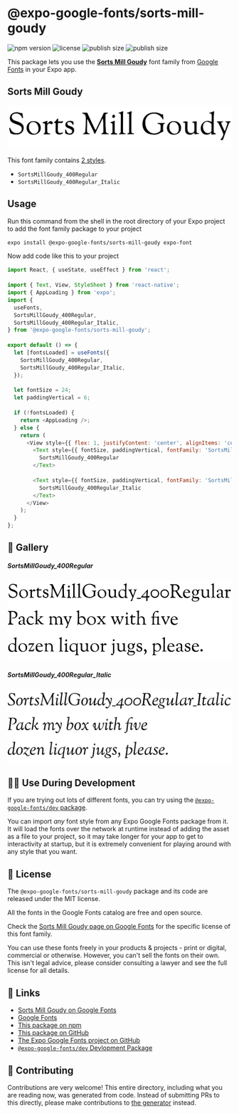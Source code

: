 # @expo-google-fonts/sorts-mill-goudy

![npm version](https://flat.badgen.net/npm/v/@expo-google-fonts/sorts-mill-goudy)
![license](https://flat.badgen.net/github/license/expo/google-fonts)
![publish size](https://flat.badgen.net/packagephobia/install/@expo-google-fonts/sorts-mill-goudy)
![publish size](https://flat.badgen.net/packagephobia/publish/@expo-google-fonts/sorts-mill-goudy)

This package lets you use the [**Sorts Mill Goudy**](https://fonts.google.com/specimen/Sorts+Mill+Goudy) font family from [Google Fonts](https://fonts.google.com/) in your Expo app.

## Sorts Mill Goudy

![Sorts Mill Goudy](./font-family.png)

This font family contains [2 styles](#-gallery).

- `SortsMillGoudy_400Regular`
- `SortsMillGoudy_400Regular_Italic`

## Usage

Run this command from the shell in the root directory of your Expo project to add the font family package to your project
```sh
expo install @expo-google-fonts/sorts-mill-goudy expo-font
```

Now add code like this to your project
```js
import React, { useState, useEffect } from 'react';

import { Text, View, StyleSheet } from 'react-native';
import { AppLoading } from 'expo';
import {
  useFonts,
  SortsMillGoudy_400Regular,
  SortsMillGoudy_400Regular_Italic,
} from '@expo-google-fonts/sorts-mill-goudy';

export default () => {
  let [fontsLoaded] = useFonts({
    SortsMillGoudy_400Regular,
    SortsMillGoudy_400Regular_Italic,
  });

  let fontSize = 24;
  let paddingVertical = 6;

  if (!fontsLoaded) {
    return <AppLoading />;
  } else {
    return (
      <View style={{ flex: 1, justifyContent: 'center', alignItems: 'center' }}>
        <Text style={{ fontSize, paddingVertical, fontFamily: 'SortsMillGoudy_400Regular' }}>
          SortsMillGoudy_400Regular
        </Text>

        <Text style={{ fontSize, paddingVertical, fontFamily: 'SortsMillGoudy_400Regular_Italic' }}>
          SortsMillGoudy_400Regular_Italic
        </Text>
      </View>
    );
  }
};

```

## 🔡 Gallery

##### SortsMillGoudy_400Regular
![SortsMillGoudy_400Regular](./SortsMillGoudy_400Regular.ttf.png)

##### SortsMillGoudy_400Regular_Italic
![SortsMillGoudy_400Regular_Italic](./SortsMillGoudy_400Regular_Italic.ttf.png)


## 👩‍💻 Use During Development

If you are trying out lots of different fonts, you can try using the [`@expo-google-fonts/dev` package](https://github.com/expo/google-fonts/tree/master/font-packages/dev#readme).

You can import *any* font style from any Expo Google Fonts package from it. It will load the fonts
over the network at runtime instead of adding the asset as a file to your project, so it may take longer
for your app to get to interactivity at startup, but it is extremely convenient
for playing around with any style that you want.

## 📖 License

The `@expo-google-fonts/sorts-mill-goudy` package and its code are released under the MIT license.

All the fonts in the Google Fonts catalog are free and open source.

Check the [Sorts Mill Goudy page on Google Fonts](https://fonts.google.com/specimen/Sorts+Mill+Goudy) for the specific license of this font family.

You can use these fonts freely in your products & projects - print or digital, commercial or otherwise. However, you can't sell the fonts on their own. This isn't legal advice, please consider consulting a lawyer and see the full license for all details.

## 🔗 Links

- [Sorts Mill Goudy on Google Fonts](https://fonts.google.com/specimen/Sorts+Mill+Goudy)
- [Google Fonts](https://fonts.google.com/)
- [This package on npm](https://www.npmjs.com/package/@expo-google-fonts/sorts-mill-goudy)
- [This package on GitHub](https://github.com/expo/google-fonts/tree/master/font-packages/sorts-mill-goudy)
- [The Expo Google Fonts project on GitHub](https://github.com/expo/google-fonts)
- [`@expo-google-fonts/dev` Devlopment Package](https://github.com/expo/google-fonts/tree/master/font-packages/dev)

## 🤝 Contributing

Contributions are very welcome! This entire directory, including what you are reading now, was generated from code. Instead of submitting PRs to this directly, please make contributions to [the generator](https://github.com/expo/google-fonts/tree/master/packages/generator) instead.
